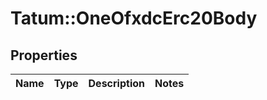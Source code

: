 # Tatum::OneOfxdcErc20Body

## Properties
Name | Type | Description | Notes
------------ | ------------- | ------------- | -------------

